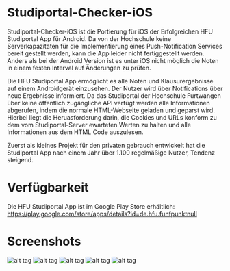 Studiportal-Checker-iOS
=======================
Studiportal-Checker-iOS ist die Portierung für iOS der Erfolgreichen HFU Studiportal App für Android. Da von der Hochschule keine Serverkapazitäten für die Implementierung eines Push-Notification Services bereit gestellt werden, kann die App leider nicht fertiggestellt werden. Anders als bei der Android Version ist es unter iOS nicht möglich die Noten in einem festen Interval auf Änderungen zu prüfen.

Die HFU Studiportal App ermöglicht es alle Noten und Klausurergebnisse auf einem Androidgerät einzusehen. Der Nutzer wird über Notifications über neue Ergebnisse informiert. Da das Studiportal der Hochschule Furtwangen über keine öffentlich zugängliche API verfügt werden alle Informationen abgerufen, indem die normale HTML-Webseite geladen und geparst wird. Hierbei liegt die Heruasforderung darin, die Cookies und URLs konform zu dem vom Studiportal-Server ewarteten Werten zu halten und alle Informationen aus dem HTML Code auszulesen.

Zuerst als kleines Projekt für den privaten gebrauch entwickelt hat die Studiportal App nach einem Jahr über 1.100 regelmäßige Nutzer, Tendenz steigend.

Verfügbarkeit
=============
Die HFU Studiportal App ist im Google Play Store erhältlich:
https://play.google.com/store/apps/details?id=de.hfu.funfpunktnull

Screenshots
===========
![alt tag](https://raw.githubusercontent.com/crysxd/Studiportal-Checker-iOS/screenshots/screen_1.png)
![alt tag](https://raw.githubusercontent.com/crysxd/Studiportal-Checker-iOS/screenshots/screen_2.png)
![alt tag](https://raw.githubusercontent.com/crysxd/Studiportal-Checker-iOS/screenshots/screen_3.png)
![alt tag](https://raw.githubusercontent.com/crysxd/Studiportal-Checker-iOS/screenshots/screen_4.png)
![alt tag](https://raw.githubusercontent.com/crysxd/Studiportal-Checker-iOS/screenshots/screen_5.png)
